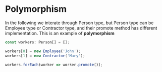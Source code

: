 # Polymorphism

In the following we interate through Person type, but Person type can be Employee type or Contractor type, and their promote method has different implementation.  This is an example of **polymorphism**

```typescript
const workers: Person[] = [];

workers[0] = new Employee('John');
workers[1] = new Contractor('Mary');

workers.forEach(worker => worker.promote());
```

